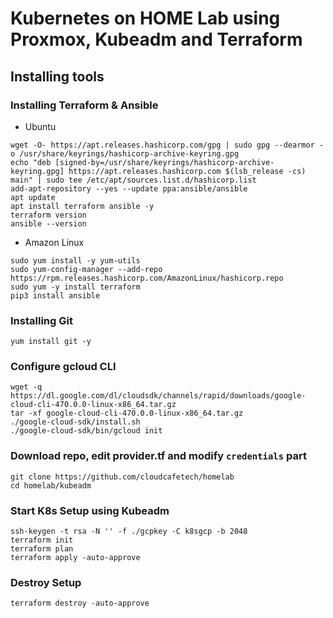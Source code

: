# Kubernetes on HOME Lab using Proxmox, Kubeadm and Terraform

## Installing tools

### Installing Terraform & Ansible

- Ubuntu
```
wget -O- https://apt.releases.hashicorp.com/gpg | sudo gpg --dearmor -o /usr/share/keyrings/hashicorp-archive-keyring.gpg
echo "deb [signed-by=/usr/share/keyrings/hashicorp-archive-keyring.gpg] https://apt.releases.hashicorp.com $(lsb_release -cs) main" | sudo tee /etc/apt/sources.list.d/hashicorp.list
add-apt-repository --yes --update ppa:ansible/ansible
apt update
apt install terraform ansible -y
terraform version
ansible --version
```
- Amazon Linux
```
sudo yum install -y yum-utils
sudo yum-config-manager --add-repo https://rpm.releases.hashicorp.com/AmazonLinux/hashicorp.repo
sudo yum -y install terraform
pip3 install ansible
```
### Installing Git
```yum install git -y```

### Configure gcloud CLI
```
wget -q https://dl.google.com/dl/cloudsdk/channels/rapid/downloads/google-cloud-cli-470.0.0-linux-x86_64.tar.gz
tar -xf google-cloud-cli-470.0.0-linux-x86_64.tar.gz
./google-cloud-sdk/install.sh
./google-cloud-sdk/bin/gcloud init
```

### Download repo, edit provider.tf and modify ```credentials``` part
```
git clone https://github.com/cloudcafetech/homelab
cd homelab/kubeadm
```

### Start K8s Setup using Kubeadm
```
ssh-keygen -t rsa -N '' -f ./gcpkey -C k8sgcp -b 2048
terraform init
terraform plan 
terraform apply -auto-approve
```

### Destroy Setup 
```terraform destroy -auto-approve```
